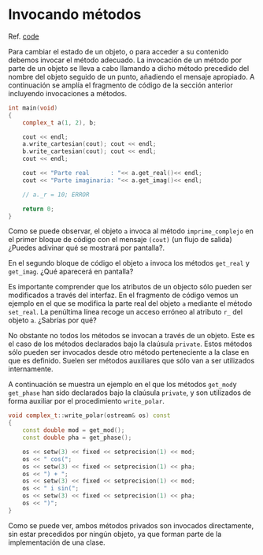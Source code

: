 # Invocando métodos

Ref. [code](https://github.com/RieraULL/AED-ULL/blob/master/code/code1.cpp)

Para cambiar el estado de un objeto, o para acceder a su contenido debemos invocar el método adecuado. La invocación de un método por parte de un objeto se lleva a cabo llamando a dicho método precedido del nombre del objeto seguido de un punto, añadiendo el mensaje apropiado. A continuación se amplía el fragmento de código de la sección anterior incluyendo invocaciones a métodos.

```cpp
int main(void)
{
	complex_t a(1, 2), b;

	cout << endl;
	a.write_cartesian(cout); cout << endl;
	b.write_cartesian(cout); cout << endl;
	cout << endl;

	cout << "Parte real      : "<< a.get_real()<< endl;
	cout << "Parte imaginaria: "<< a.get_imag()<< endl;

	// a._r = 10; ERROR

	return 0;
}
```

Como se puede observar, el objeto `a` invoca al método `imprime_complejo` en el primer bloque de código con el mensaje `(cout)` \(un flujo de salida\) ¿Puedes adivinar qué se mostrará por pantalla?.

En el segundo bloque de código el objeto `a` invoca los métodos `get_real` y `get_imag`. ¿Qué aparecerá en pantalla?

Es importante comprender que los atributos de un objecto sólo pueden ser modificados a través del interfaz. En el fragmento de código vemos un ejemplo en el que se modifica la parte real del objeto `a` mediante el método `set_real`. La penúltima línea recoge un acceso erróneo al atributo `r_` del objeto `a`. ¿Sabrías por qué?

No obstante no todos los métodos se invocan a través de un objeto. Este es el caso de los métodos declarados bajo la claúsula `private`. Estos métodos sólo pueden ser invocados desde otro método perteneciente a la clase en que es definido. Suelen ser métodos auxiliares que sólo van a ser utilizados internamente.

A continuación se muestra un ejemplo en el que los métodos `get_mod`y `get_phase` han sido declarados bajo la claúsula `private`, y son utilizados de forma auxiliar por el procedimiento `write_polar`.

```cpp
void complex_t::write_polar(ostream& os) const
{
    const double mod = get_mod();
    const double pha = get_phase();

    os << setw(3) << fixed << setprecision(1) << mod;
    os << " cos(";
    os << setw(3) << fixed << setprecision(1) << pha;
    os << ") + ";
    os << setw(3) << fixed << setprecision(1) << mod;
    os << " i sin(";
    os << setw(3) << fixed << setprecision(1) << pha;
    os << ")";
}
```

Como se puede ver, ambos métodos privados son invocados directamente, sin estar precedidos por ningún objeto, ya que forman parte de la implementación de una clase.

